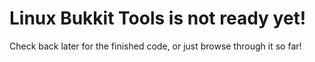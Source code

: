 Linux Bukkit Tools is not ready yet!
=====================================
Check back later for the finished code, or just browse through it so far!
